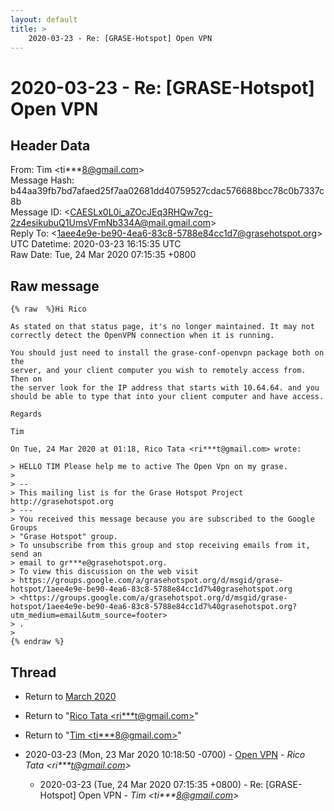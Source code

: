 ```yaml
---
layout: default
title: >
    2020-03-23 - Re: [GRASE-Hotspot] Open VPN
---
```


# 2020-03-23 - Re: [GRASE-Hotspot] Open VPN

## Header Data

From: Tim \<ti***8@gmail.com\><br>
Message Hash: b44aa39fb7bd7afaed25f7aa02681dd40759527cdac576688bcc78c0b7337c8b<br>
Message ID: \<CAESLx0L0i_aZOcJEq3RHQw7cg-2z4esikubuQ1UmsVFmNb334A@mail.gmail.com\><br>
Reply To: \<1aee4e9e-be90-4ea6-83c8-5788e84cc1d7@grasehotspot.org\><br>
UTC Datetime: 2020-03-23 16:15:35 UTC<br>
Raw Date: Tue, 24 Mar 2020 07:15:35 +0800<br>

## Raw message

```
{% raw  %}Hi Rico

As stated on that status page, it's no longer maintained. It may not
correctly detect the OpenVPN connection when it is running.

You should just need to install the grase-conf-openvpn package both on the
server, and your client computer you wish to remotely access from. Then on
the server look for the IP address that starts with 10.64.64. and you
should be able to type that into your client computer and have access.

Regards

Tim

On Tue, 24 Mar 2020 at 01:18, Rico Tata <ri***t@gmail.com> wrote:

> HELLO TIM Please help me to active The Open Vpn on my grase.
>
> --
> This mailing list is for the Grase Hotspot Project http://grasehotspot.org
> ---
> You received this message because you are subscribed to the Google Groups
> "Grase Hotspot" group.
> To unsubscribe from this group and stop receiving emails from it, send an
> email to gr***e@grasehotspot.org.
> To view this discussion on the web visit
> https://groups.google.com/a/grasehotspot.org/d/msgid/grase-hotspot/1aee4e9e-be90-4ea6-83c8-5788e84cc1d7%40grasehotspot.org
> <https://groups.google.com/a/grasehotspot.org/d/msgid/grase-hotspot/1aee4e9e-be90-4ea6-83c8-5788e84cc1d7%40grasehotspot.org?utm_medium=email&utm_source=footer>
> .
>
{% endraw %}
```

## Thread

+ Return to [March 2020](/archive/2020/03)

+ Return to "[Rico Tata <ri***t<span>@</span>gmail.com>](/authors/ri___t_at_gmail_com)"
+ Return to "[Tim <ti***8<span>@</span>gmail.com>](/authors/ti___8_at_gmail_com)"

+ 2020-03-23 (Mon, 23 Mar 2020 10:18:50 -0700) - [Open VPN](/archive/2020/03/114afaa58096dcaa73e0dc6e0a5a682a9483f492ff409bdf8e77b30dd77d2ff7) - _Rico Tata \<ri***t@gmail.com\>_
  + 2020-03-23 (Tue, 24 Mar 2020 07:15:35 +0800) - Re: [GRASE-Hotspot] Open VPN - _Tim \<ti***8@gmail.com\>_

